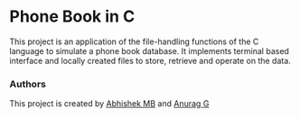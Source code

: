 # Phone Book in C

This project is an application of the file-handling functions of the C language to simulate a phone book database.
It implements terminal based interface and locally created files to store, retrieve and operate on the data.

### Authors

This project is created by [Abhishek MB](https://github.com/MBAHISHEK) and [Anurag G](https://github.com/anuraggopalakrishna/)